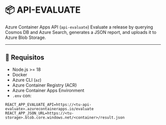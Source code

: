 # 📦 API-EVALUATE

Azure Container Apps API (`api-evaluate`)
Evaluate a release by querying Cosmos DB and Azure Search, generates a JSON report, and uploads it to Azure Blob Storage.

---

## 🚀 Requisitos

- Node.js >= 18
- Docker
- Azure CLI (`az`)
- Azure Container Registry (ACR)
- Azure Container Apps Environment
- `.env` con:

```env
REACT_APP_EVALUATE_API=https://<tu-api-evaluate>.azurecontainerapps.io/evaluate
REACT_APP_JSON_URL=https://<tu-storage>.blob.core.windows.net/<container>/result.json
